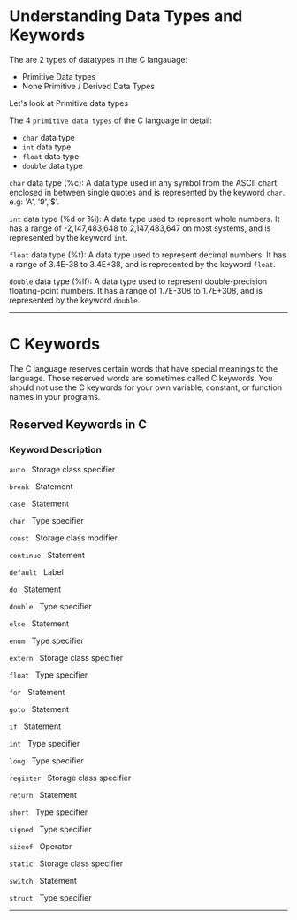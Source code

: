 #   Understanding Data Types and Keywords

The are 2 types of datatypes in the C langauage:
- Primitive Data types 
- None Primitive / Derived Data Types


Let's look at Primitive data types

The 4 `primitive data types` of the C language in detail:

- `char` data type
- `int` data type
- `float` data type
- `double` data type 


`char` data type (%c): A data type used in any symbol from the ASCII chart enclosed in between single quotes and is represented by the keyword `char`. e.g: 'A', '9','$'.

`int` data type (%d or %i): A data type used to represent whole numbers. It has a range of -2,147,483,648 to 2,147,483,647 on most systems, and is represented by the keyword `int`. 

`float` data type (%f): A data type used to represent decimal numbers. It has a range of 3.4E-38 to 3.4E+38, and is represented by the keyword `float`.

`double` data type (%lf): A data type used to represent double-precision floating-point numbers. It has a range of 1.7E-308 to 1.7E+308, and is represented by the keyword `double`.

---

#   C Keywords

The C language reserves certain words that have special meanings to the language. 
Those reserved words are sometimes called C keywords. 
You should not use the C keywords for your own variable, constant, or function names in your programs. 

##      Reserved Keywords in C

###  Keyword      Description 
`auto`       &#160;       Storage class specifier

`break`      &#160;     Statement              

`case`       &#160;     Statement              

`char`       &#160;     Type specifier

`const`      &#160;     Storage class modifier

`continue`   &#160;     Statement

`default`     &#160;    Label

`do`          &#160;    Statement

`double`      &#160;    Type specifier

`else`        &#160;    Statement

`enum`         &#160;   Type specifier

`extern`       &#160;   Storage class specifier

`float`       &#160;    Type specifier

`for`         &#160;    Statement

`goto`        &#160;    Statement

`if`          &#160;    Statement

`int`         &#160;    Type specifier

`long`        &#160;    Type specifier

`register`    &#160;    Storage class specifier

`return`      &#160;    Statement

`short`       &#160;    Type specifier

`signed`      &#160;    Type specifier

`sizeof`      &#160;    Operator

`static`       &#160;   Storage class specifier

`switch`       &#160;   Statement

`struct`       &#160;   Type specifier



---- 
# 